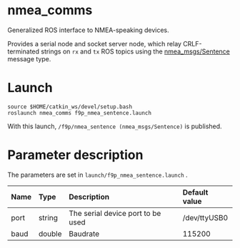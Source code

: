 nmea_comms
==========

Generalized ROS interface to NMEA-speaking devices. 

Provides a serial node and socket server node, which relay CRLF-terminated strings on `rx` and `tx`
ROS topics using the [nmea_msgs/Sentence](http://docs.ros.org/latest-available/api/nmea_msgs/html/msg/Sentence.html) message type.

# Launch

~~~
source $HOME/catkin_ws/devel/setup.bash
roslaunch nmea_comms f9p_nmea_sentence.launch
~~~

With this launch, `/f9p/nmea_sentence (nmea_msgs/Sentence)` is published.

# Parameter description

The parameters are set in `launch/f9p_nmea_sentence.launch` .

|Name|Type|Description|Default value|
|:---|:---|:---|:---|
|port|string|The serial device port to be used|/dev/ttyUSB0|
|baud|double|Baudrate|115200|